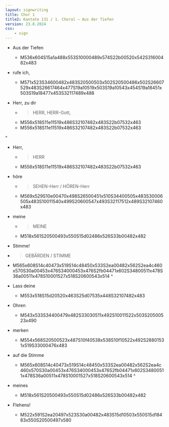 ```yaml
---
layout: signwriting
title: Chor 1
title2: Kantate 131 / 1. Choral – Aus der Tiefen
version: 23.8.2024
css:
    - sign
---
```


<!--
https://www.signbank.org/signpuddle2.0/searchword.php
https://www.sutton-signwriting.io/signmaker
-->

- Aus der Tiefen
  + M536x604S15a1a488x553S10000489x574S22b00520x542S31600482x483

- rufe ich,
  + M571x523S34600482x483S20500503x502S20500486x502S26607529x483S26617464x477S19a10519x503S19a10543x454S19a18451x503S19a18477x453S32117489x488

- Herr, zu dir
  + > HERR, HERR-Gott,
  + M556x518S11e11519x486S32107482x483S22b07532x463
  + M556x518S11e11519x486S32107482x483S22b07532x463

^

- Herr,
  + > HERR
  + M556x518S11e11519x486S32107482x483S22b07532x463

- höre
  + > SEHEN-Herr / HÖREN-Herr
  + M569x529S10e00470x498S26500451x510S34400505x483S30006505x483S10011540x499S20600547x493S32117512x489S32107460x483

- meine
  + > MEINE
  + M518x561S20500493x550S15d02486x526S33b00482x482

-  Stimme!
  + > GEBÄRDEN / STIMME
  + M565x608S14c40473x519S14c48450x533S2ea00482x562S2ea4c460x570S30a00453x476S34000453x476S2fb04471x602S34800511x478S36a00511x478S10001527x518S20600543x514
^


- Lass deine
  + M553x518S15d20520x463S25d07535x448S32107482x483

- Ohren
  + M543x533S34400479x482S33030511x492S10011522x503S20500523x490

- merken
  + M554x568S20500523x487S10f40538x538S10f10522x492S28801531x519S33000476x483


- auf die Stimme
  + M565x608S14c40473x519S14c48450x533S2ea00482x562S2ea4c460x570S30a00453x476S34000453x476S2fb04471x602S34800511x478S36a00511x478S10001527x518S20600543x514
^

- meines
  +  M518x561S20500493x550S15d02486x526S33b00482x482

- Flehens!
  + M522x591S2ea20497x523S30a00482x483S15d10503x550S15d18483x550S20500497x580
